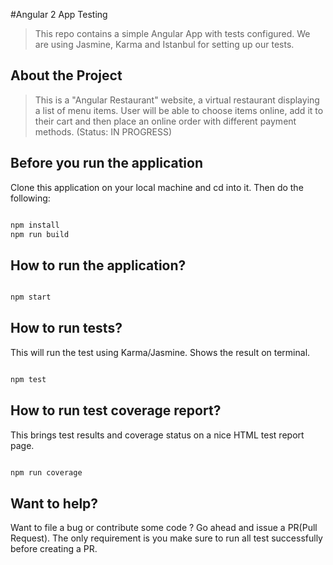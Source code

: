 #Angular 2 App Testing

> This repo contains a simple Angular App with tests configured. We are using Jasmine, Karma and Istanbul for setting up our tests.

## About the Project

> This is a "Angular Restaurant" website, a virtual restaurant displaying a list of menu items. User
will be able to choose items online, add it to their cart and then place an online order with different payment methods.
(Status: IN PROGRESS)

## Before you run the application

Clone this application on your local machine and cd into it. Then do the following:

```javascript

npm install
npm run build

```

## How to run the application?


```javascript

npm start

```

## How to run tests?

This will run the test using Karma/Jasmine. Shows the result on terminal. 

```javascript

npm test

```

## How to run test coverage report?

This brings test results and coverage status on a nice HTML test report page.

```javascript

npm run coverage

```

## Want to help?

Want to file a bug or contribute some code ? Go ahead and issue a PR(Pull Request). The only requirement is you make 
sure to run all test successfully before creating a PR.